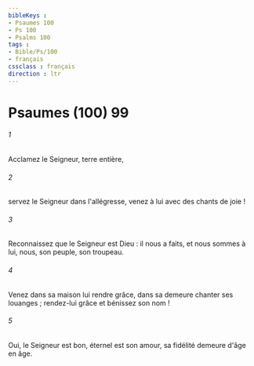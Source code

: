 ```yaml
---
bibleKeys : 
- Psaumes 100
- Ps 100
- Psalms 100
tags : 
- Bible/Ps/100
- français
cssclass : français
direction : ltr
---
```


# Psaumes (100) 99

###### 1
Acclamez le Seigneur, terre entière,
###### 2
servez le Seigneur dans l'allégresse, venez à lui avec des chants de joie !
###### 3
Reconnaissez que le Seigneur est Dieu : il nous a faits, et nous sommes à lui, nous, son peuple, son troupeau.
###### 4
Venez dans sa maison lui rendre grâce, dans sa demeure chanter ses louanges ; rendez-lui grâce et bénissez son nom !
###### 5
Oui, le Seigneur est bon, éternel est son amour, sa fidélité demeure d'âge en âge.
